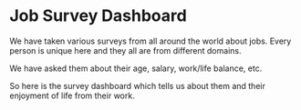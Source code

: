 
# Job Survey Dashboard

We have taken various surveys from all around the world about jobs. 
Every person is unique here and they all are from different domains.


We have asked them about their age, salary, work/life balance, etc.


So here is the survey dashboard which tells us about them and their enjoyment of life from their work.


